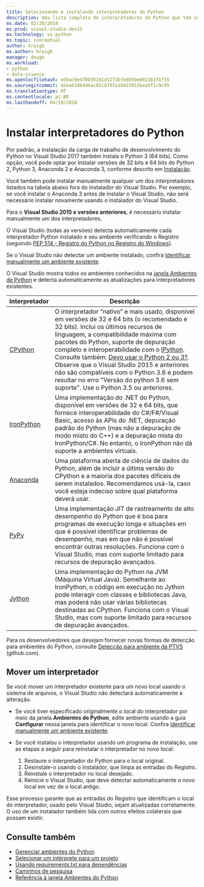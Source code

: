 ```yaml
---
title: Selecionando e instalando interpretadores do Python
description: Uma lista completa de interpretadores do Python que têm suporte no Visual Studio com instruções breves sobre onde localizar os instaladores.
ms.date: 02/20/2018
ms.prod: visual-studio-dev15
ms.technology: vs-python
ms.topic: conceptual
author: kraigb
ms.author: kraigb
manager: douge
ms.workload:
- python
- data-science
ms.openlocfilehash: ed5ac9e470b55281d1273bfe665be0813b37bf55
ms.sourcegitcommit: 42ea834b446ac65c679fa1043f853bea5f1c9c95
ms.translationtype: HT
ms.contentlocale: pt-BR
ms.lasthandoff: 04/19/2018
---
```

# <a name="installing-python-interpreters"></a>Instalar interpretadores do Python

Por padrão, a instalação da carga de trabalho de desenvolvimento do Python no Visual Studio 2017 também instala o Python 3 (64 bits). Como opção, você pode optar por instalar versões de 32 bits e 64 bits do Python 2, Python 3, Anaconda 2 e Anaconda 3, conforme descrito em [Instalação](installing-python-support-in-visual-studio.md).

Você também pode instalar manualmente qualquer um dos interpretadores listados na tabela abaixo fora do instalador do Visual Studio. Por exemplo, se você instalar o Anaconda 3 antes de instalar o Visual Studio, não será necessário instalar novamente usando o instalador do Visual Studio.

Para o **Visual Studio 2015 e versões anteriores**, é necessário instalar manualmente um dos interpretadores.

O Visual Studio (todas as versões) detecta automaticamente cada interpretador Python instalado e seu ambiente verificando o Registro (seguindo [PEP 514 - Registro do Python no Registro do Windows](https://www.python.org/dev/peps/pep-0514/)).

Se o Visual Studio não detectar um ambiente instalado, confira [Identificar manualmente um ambiente existente](managing-python-environments-in-visual-studio.md#manually-identifying-an-existing-environment).

O Visual Studio mostra todos os ambientes conhecidos na [janela Ambientes de Python](managing-python-environments-in-visual-studio.md) e detecta automaticamente as atualizações para interpretadores existentes.

| Interpretador | Descrição |
| --- | --- |
| [CPython](https://www.python.org/) | O interpretador “nativo” e mais usado, disponível em versões de 32 e 64 bits (o recomendado é 32 bits). Inclui os últimos recursos de linguagem, a compatibilidade máxima com pacotes do Python, suporte de depuração completo e interoperabilidade com o [IPython](http://ipython.org/). Consulte também: [Devo usar o Python 2 ou 3?](http://wiki.python.org/moin/Python2orPython3). Observe que o Visual Studio 2015 e anteriores não são compatíveis com o Python 3.6 e podem resultar no erro "Versão do python 3.6 sem suporte". Use o Python 3.5 ou anteriores. |
| [IronPython](https://github.com/IronLanguages/ironpython2) | Uma implementação do .NET do Python, disponível em versões de 32 e 64 bits, que fornece interoperabilidade do C#/F#/Visual Basic, acesso às APIs do .NET, depuração padrão do Python (mas não a depuração de modo misto do C++) e a depuração mista do IronPython/C#. No entanto, o IronPython não dá suporte a ambientes virtuais. |
| [Anaconda](https://www.continuum.io) | Uma plataforma aberta de ciência de dados do Python, além de incluir a última versão do CPython e a maioria dos pacotes difíceis de serem instalados. Recomendamos usá-la, caso você esteja indeciso sobre qual plataforma deverá usar. |
| [PyPy](http://www.pypy.org/) | Uma implementação JIT de rastreamento de alto desempenho do Python que é boa para programas de execução longa e situações em que é possível identificar problemas de desempenho, mas em que não é possível encontrar outras resoluções. Funciona com o Visual Studio, mas com suporte limitado para recursos de depuração avançados. |
| [Jython](http://www.jython.org/) | Uma implementação do Python na JVM (Máquina Virtual Java). Semelhante ao IronPython, o código em execução no Jython pode interagir com classes e bibliotecas Java, mas poderá não usar várias bibliotecas destinadas ao CPython. Funciona com o Visual Studio, mas com suporte limitado para recursos de depuração avançados. |

Para os desenvolvedores que desejam fornecer novas formas de detecção para ambientes do Python, consulte [Detecção para ambiente da PTVS](https://github.com/Microsoft/PTVS/wiki/Extensibility-Environments) (github.com).

## <a name="moving-an-interpreter"></a>Mover um interpretador

Se você mover um interpretador existente para um novo local usando o sistema de arquivos, o Visual Studio não detectará automaticamente a alteração.

- Se você tiver especificado originalmente o local do interpretador por meio da janela **Ambientes de Python**, edite ambiente usando a guia **Configurar** nessa janela para identificar o novo local. Confira [Identificar manualmente um ambiente existente](managing-python-environments-in-visual-studio.md#manually-identifying-an-existing-environment).

- Se você instalou o interpretador usando um programa de instalação, use as etapas a seguir para reinstalar o interpretador no novo local:

  1. Restaure o interpretador do Python para o local original.
  2. Desinstale-o usando o instalador, que limpa as entradas do Registro.
  3. Reinstale o interpretador no local desejado.
  4. Reinicie o Visual Studio, que deve detectar automaticamente o novo local em vez de o local antigo.

Esse processo garante que as entradas do Registro que identificam o local do interpretador, usado pelo Visual Studio, sejam atualizadas corretamente. O uso de um instalador também lida com outros efeitos colaterais que possam existir.

## <a name="see-also"></a>Consulte também

- [Gerenciar ambientes do Python](managing-python-environments-in-visual-studio.md)
- [Selecionar um intérprete para um projeto](selecting-a-python-environment-for-a-project.md)
- [Usando requirements.txt para dependências](managing-required-packages-with-requirements-txt.md)
- [Caminhos de pesquisa](search-paths.md)
- [Referência à janela Ambientes do Python](python-environments-window-tab-reference.md)